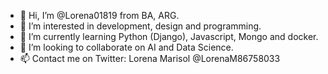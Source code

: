 - 👋 Hi, I’m @Lorena01819 from BA, ARG. 
- 👀 I’m interested in development, design and programming.
- 🌱 I’m currently learning Python (Django), Javascript, Mongo and docker. 
- 💞️ I’m looking to collaborate on AI and Data Science. 
- 📫 Contact me on Twitter: Lorena Marisol @LorenaM86758033

<!---
Lorena01819/Lorena01819 is a ✨ special ✨ repository because its `README.md` (this file) appears on your GitHub profile.
You can click the Preview link to take a look at your changes.
--->
